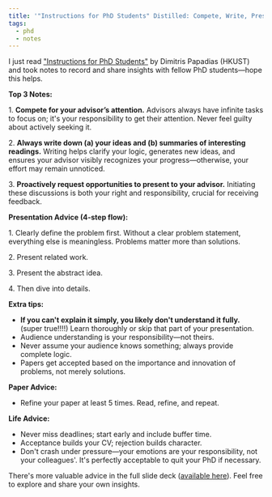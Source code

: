 ```yaml
---
title: '"Instructions for PhD Students" Distilled: Compete, Write, Present'
tags:
  - phd
  - notes
---
```


I just read ["Instructions for PhD Students"](https://edisonchan-szu.github.io/Instructions_for_PhD_Students.pdf) by Dimitris Papadias (HKUST) and took notes to record and share insights with fellow PhD students—hope this helps.

**Top 3 Notes:**

1\. **Compete for your advisor’s attention.** Advisors always have infinite tasks to focus on; it's your responsibility to get their attention. Never feel guilty about actively seeking it.

2\. **Always write down (a) your ideas and (b) summaries of interesting readings.** Writing helps clarify your logic, generates new ideas, and ensures your advisor visibly recognizes your progress—otherwise, your effort may remain unnoticed.

3\. **Proactively request opportunities to present to your advisor.** Initiating these discussions is both your right and responsibility, crucial for receiving feedback.

**Presentation Advice (4-step flow):**

1\. Clearly define the problem first. Without a clear problem statement, everything else is meaningless. Problems matter more than solutions.

2\. Present related work.

3\. Present the abstract idea.

4\. Then dive into details.

**Extra tips:**

- **If you can't explain it simply, you likely don't understand it fully.** (super true!!!!) Learn thoroughly or skip that part of your presentation.
- Audience understanding is your responsibility—not theirs.
- Never assume your audience knows something; always provide complete logic.
- Papers get accepted based on the importance and innovation of problems, not merely solutions.

**Paper Advice:**

- Refine your paper at least 5 times. Read, refine, and repeat.

**Life Advice:**

- Never miss deadlines; start early and include buffer time.
- Acceptance builds your CV; rejection builds character.
- Don't crash under pressure—your emotions are your responsibility, not your colleagues'. It's perfectly acceptable to quit your PhD if necessary.

There's more valuable advice in the full slide deck ([available here](https://edisonchan-szu.github.io/Instructions_for_PhD_Students.pdf)). Feel free to explore and share your own insights.



